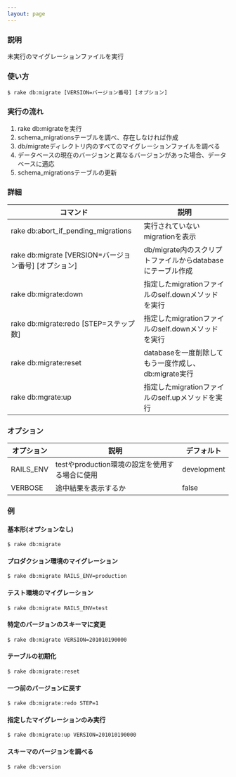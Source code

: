 ```yaml
---
layout: page
---
```

### 説明
未実行のマイグレーションファイルを実行

### 使い方
    $ rake db:migrate [VERSION=バージョン番号] [オプション]

### 実行の流れ
1.  rake db:migrateを実行
2.  schema_migrationsテーブルを調べ、存在しなければ作成
3.  db/migrateディレクトリ内のすべてのマイグレーションファイルを調べる
4.  データベースの現在のバージョンと異なるバージョンがあった場合、データベースに適応
5.  schema_migrationsテーブルの更新

### 詳細

コマンド                                      | 説明
----------------------------------------- | --------------------------------------
rake db:abort_if_pending_migrations       | 実行されていないmigrationを表示
rake db:migrate [VERSION=バージョン番号] [オプション] | db/migrate内のスクリプトファイルからdatabaseにテーブル作成
rake db:migrate:down                      | 指定したmigrationファイルのself.downメソッドを実行
rake db:migrate:redo [STEP=ステップ数]         | 指定したmigrationファイルのself.downメソッドを実行
rake db:migrate:reset                     | databaseを一度削除してもう一度作成し、db:migrate実行
rake db:mgrate:up                         | 指定したmigrationファイルのself.upメソッドを実行

### オプション

オプション     | 説明                             | デフォルト
--------- | ------------------------------ | -----------
RAILS_ENV | testやproduction環境の設定を使用する場合に使用 | development
VERBOSE   | 途中結果を表示するか                     | false

### 例
#### 基本形(オプションなし)
    $ rake db:migrate

#### プロダクション環境のマイグレーション
    $ rake db:migrate RAILS_ENV=production

#### テスト環境のマイグレーション
    $ rake db:migrate RAILS_ENV=test

#### 特定のバージョンのスキーマに変更
    $ rake db:migrate VERSION=201010190000

#### テーブルの初期化
    $ rake db:migrate:reset

#### 一つ前のバージョンに戻す
    $ rake db:migrate:redo STEP=1

#### 指定したマイグレーションのみ実行
    $ rake db:migrate:up VERSION=201010190000

#### スキーマのバージョンを調べる
    $ rake db:version